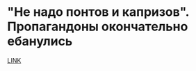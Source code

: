 # "Не надо понтов и капризов". Пропагандоны окончательно ебанулись



[LINK](https://varlamov.ru/3876169.html)